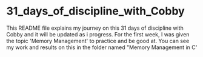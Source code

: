 # 31_days_of_discipline_with_Cobby
This README file explains my journey on this 31 days of discipline with Cobby and it will be updated as i progress.
For the first week, I was given the topic 'Memory Management' to practice and be good at. You can see my work and results on this in the folder named "Memory Management in C'
